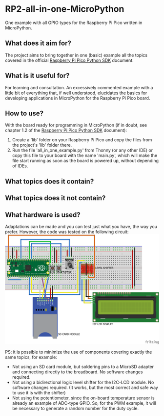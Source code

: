 # RP2-all-in-one-MicroPython
 One example with all GPIO types for the Raspberry Pi Pico written in MicroPython.

## What does it aim for?
The project aims to bring together in one (basic) example all the topics covered in the official [Raspberry Pi Pico Python SDK](https://datasheets.raspberrypi.com/pico/raspberry-pi-pico-python-sdk.pdf) document.

## What is it useful for?
For learning and consultation. An excessively commented example with a little bit of everything that, if well understood, elucidates the basics for developing applications in MicroPython for the Raspberry Pi Pico board.

## How to use?
With the board ready for programming in MicroPython (if in doubt, see chapter 1.2 of the [Raspberry Pi Pico Python SDK](https://datasheets.raspberrypi.com/pico/raspberry-pi-pico-python-sdk.pdf) document):
1. Create a 'lib' folder on your Raspberry Pi Pico and copy the files from the project's 'lib' folder there.
2. Run the file 'all_in_one_example.py' from Thonny (or any other IDE) or copy this file to your board with the name 'main.py', which will make the file start running as soon as the board is powered up, without depending of IDEs.

## What topics does it contain?

## What topics does it not contain?

## What hardware is used?
Adaptations can be made and you can test just what you have, the way you prefer.
However, the code was tested on the following circuit:
![HW Project wiring](HW_Project\All_in_one_example_wiring_bb.png)

PS: it is possible to minimize the use of components covering exactly the same topics, for example:
* Not using an SD card module, but soldering pins to a MicroSD adapter and connecting directly to the breadboard. No software changes required.
* Not using a bidirectional logic level shifter for the I2C-LCD module. No software changes required. (It works, but the most correct and safe way to use it is with the shifter)
* Not using the potentiometer, since the on-board temperature sensor is already an example of ADC-type GPIO. So, for the PWM example, it will be necessary to generate a random number for the duty cycle.